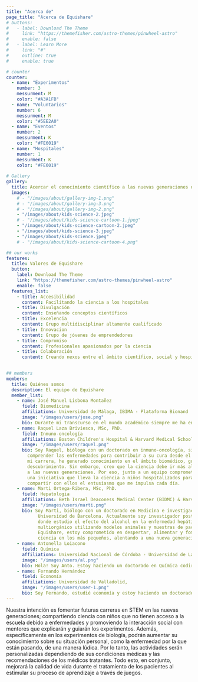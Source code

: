```yaml
---
title: "Acerca de"
page_title: "Acerca de Equishare"
# buttons:
#   - label: Download The Theme
#     link: "https://themefisher.com/astro-themes/pinwheel-astro"
#     enable: false
#   - label: Learn More
#     link: "#"
#     outline: true
#     enable: true

# counter
counter:
  - name: "Experimentos"
    number: 3
    messurment: M
    color: "#A3A1FB"
  - name: "Voluntarios"
    number: 6
    messurment: M
    color: "#5EE2A0"
  - name: "Eventos"
    number: 2
    messurment: K
    color: "#FE6019"
  - name: "Hospitales"
    number: 1
    messurment: K
    color: "#FE6019"
    
# Gallery
gallery:
  title: Acercar el conocimiento científico a las nuevas generaciones de científicos.
  images:
    # - "/images/about/gallery-img-1.png"
    # - "/images/about/gallery-img-3.png"
    # - "/images/about/gallery-img-2.png"
    - "/images/about/kids-science-2.jpeg"
    # - "/images/about/kids-science-cartoon-1.jpeg"
    - "/images/about/kids-science-cartoon-2.jpeg"
    - "/images/about/kids-science-3.jpeg"
    - "/images/about/kids-science.jpeg"
    # - "/images/about/kids-science-cartoon-4.png"

## our works
features:
  title: Valores de Equishare
  button:
    label: Download The Theme
    link: "https://themefisher.com/astro-themes/pinwheel-astro"
    enable: false
  features_list:
    - title: Accesibilidad
      content: Facilitando la ciencia a los hospitales
    - title: Divulgación
      content: Enseñando conceptos científicos
    - title: Excelencia
      content: Grupo multidisciplinar altamente cualificado
    - title: Innovacion
      content: Grupo de jóvenes de emprendedores
    - title: Compromiso
      content: Profesionales apasionados por la ciencia
    - title: Colaboración
      content: Creando nexos entre el ámbito científico, social y hospitalario
    

## members
members:
  title: Quiénes somos
  description: El equipo de Equishare
  member_list:
    - name: José Manuel Lisbona Montañez
      field: Biomedicina
      affiliations: Universidad de Málaga, IBIMA - Plataforma Bionand
      image: "/images/users/jose.png"
      bio: Durante mi transcurso en el mundo académico siempre me ha entusiasmado la investigación, por ello decidí en 2015 estudiar la carrera de Biología y el Máster de Biotecnología Avanzada, ambas en la Universidad de Málaga. Trás eso, me incorporé al Grupo de Enfermedades Inflamatorias y autoinmunes del Instituto de Investigación Biomédica de Málaga (IBIMA). Actualmente me encuentro matriculado en el programa de doctorado en Biomedicina de la Universidad de Málaga, donde llevo a cabo mi tesis, enfocada en la búsqueda de biomarcadores de medicina personalizada en enfermedades inflamatorias. Me uní a EquiShare para, junto con mis compañeros, llevar la ciencia a jóvenes con el mismo entusiasmo que tenía yo con su edad, sin que la hospitalización sea un obstáculo para ellos.
    - name: Raquel Laza Briviesca, MSc, PhD.
      field: Inmuno-oncología
      affiliations: Boston Children's Hospital & Harvard Medical School
      image: "/images/users/raquel.png"
      bio: Soy Raquel, bióloga con un doctorado en inmuno-oncología, siempre motivada por
        comprender las enfermedades para contribuir a su cura desde el laboratorio. A lo largo de
        mi carrera, he generado conocimiento en el ámbito biomédico, guiada por mi pasión por el
        descubrimiento. Sin embargo, creo que la ciencia debe ir más allá del laboratorio e inspirar
        a las nuevas generaciones. Por eso, junto a un equipo comprometido, creamos EquiShare,
        una iniciativa que lleva la ciencia a niños hospitalizados para despertar su curiosidad y
        compartir con ellos el entusiasmo que me impulsa cada día.
    - name: Marti Ortega-Ribera, MSc, PhD.
      field: Hepatologia
      affiliations: Beth Israel Deaconess Medical Center (BIDMC) & Harvard Medical School
      image: "/images/users/marti.png"
      bio: Soy Marti, biólogo con un doctorado en Medicina e investigación traslacional, ambos por la
            Universidad de Barcelona. Actualmente soy investigador postdoctoral en BIDMC en Boston
            donde estudio el efecto del alcohol en la enfermedad hepática, envejecimiento y daño
            multiorgánico utilizando modelos animales y muestras de pacientes. Como parte del equipo
            Equishare, estoy comprometido en despertar, alimentar y fomentar el aprendizaje de la
            ciencia en los más pequeños, alentando a una nueva generación de futuros científicos.
    - name: Antonella Loiacono
      field: Química
      affiliations: Universidad Nacional de Córdoba - Universidad de La Laguna
      image: "/images/users/al.png"
      bio: Hola! Soy Anto. Estoy haciendo un doctorado en Química codirigido por la Universidad de La Laguna (España) y la Universidad Nacional de Córdoba (Argentina). Mi investigación se centra en el desarrollo de materiales para la producción de hidrógeno verde, un combustible prometedor para la descarbonización energética. Desde niña, siempre fui curiosa por la ciencia, y esa pasión me llevó a involucrarme en proyectos de divulgación científica. Me encanta compartir el conocimiento y despertar en otros la misma curiosidad que a mí me impulsó.
    - name: Fernando Hernández
      field: Economía
      affiliations: Universidad de Valladolid,
      image: "/images/users/user-1.png"
      bio: Soy Fernando, estudié economía y estoy haciendo un doctorado en finanzas en la Universidad de Valladolid, encontrándome en el último año de tesis. Mi investigación se centra en las finanzas verdes y sostenibles y cómo estas pueden generar valor en el mundo empresarial. Escogí esta temática porque desde siempre tuve por objetivo contribuir a mejorar el mundo que me rodea y aportar a la sociedad. Como parte de este compromiso creo que fomentar la ciencia en los más pequeños y pequeñas puede marcar la diferencia. Como parte del equipo, aporto mi pequeño granito de arena en todo lo que tiene que ver con presupuestos e iniciativas de marketing.
---
```

Nuestra intención es fomentar futuras carreras en STEM en las nuevas generaciones;
compartiendo ciencia con niños que no tienen acceso a la escuela debido a enfermedades y
promoviendo la interacción social con mentores que explicarán y guiarán los experimentos.
Además, específicamente en los experimentos de biología, podrán aumentar su
conocimiento sobre su situación personal, como la enfermedad por la que están pasando,
de una manera lúdica. Por lo tanto, las actividades serán personalizadas dependiendo de
sus condiciones médicas y las recomendaciones de los médicos tratantes. Todo esto, en
conjunto, mejorará la calidad de vida durante el tratamiento de los pacientes al estimular su
proceso de aprendizaje a través de juegos.
